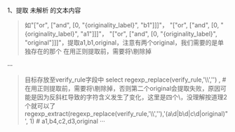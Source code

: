 1、提取 未解析 的文本内容
> 如"[\"or\", [\"and\", [0, \"{originality_label}\", \"b1\"]]]"，
> "[\"or\", [\"and\", [0, \"{originality_label}\", \"a1\"]]]"，
> "[\"or\", [\"and\", [0, \"{originality_label}\", \"original\"]]]"，提取a1,b1,original，注意有两个original，我们需要的是单独存在的那个
> 在用正则提取前，需要将\剔除掉
>
···
> 目标存放至verify_rule字段中
select
    regexp_replace(verify_rule,'\\\\','') , # 在用正则提取前，需要将\剔除掉，否则第二个original会提取失败，原因可能是因为反斜杠导致的字符含义发生了变化，这里是四个\，没理解按道理2个就可以了
    regexp_extract(regexp_replace(verify_rule,'\\\\',''),'(a\\d|b\\d|c\\d|original)\"', 1)  # a1,b4,c2,d3,original
···
